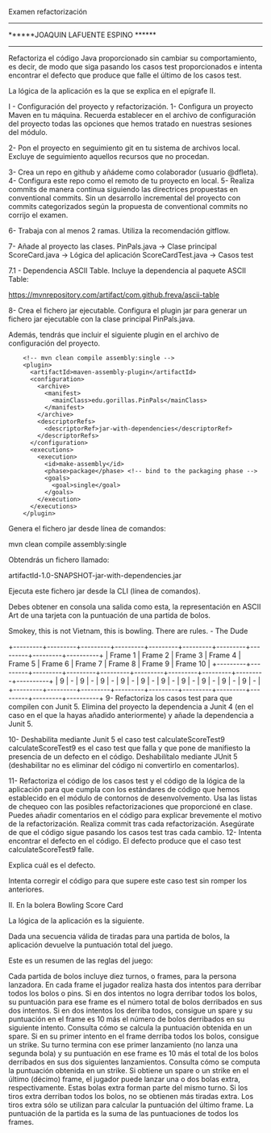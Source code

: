 Examen refactorización

************************************
******JOAQUIN LAFUENTE ESPINO ******
************************************
Refactoriza el código Java proporcionado sin cambiar su comportamiento, es decir, de modo que siga pasando los casos test proporcionados e intenta encontrar el defecto que produce que falle el último de los casos test.

La lógica de la aplicación es la que se explica en el epígrafe II.

I - Configuración del proyecto y refactorización.
1- Configura un proyecto Maven en tu máquina.
Recuerda establecer en el archivo de configuración del proyecto todas las opciones que hemos tratado en nuestras sesiones del módulo.

2- Pon el proyecto en seguimiento git en tu sistema de archivos local.
Excluye de seguimiento aquellos recursos que no procedan.

3- Crea un repo en github y añádeme como colaborador (usuario @dfleta).
4- Configura este repo como el remoto de tu proyecto en local.
5- Realiza commits de manera continua siguiendo las directrices propuestas en conventional commits.
Sin un desarrollo incremental del proyecto con commits categorizados según la propuesta de conventional commits no corrijo el examen.

6- Trabaja con al menos 2 ramas.
Utiliza la recomendación gitflow.

7- Añade al proyecto las clases.
PinPals.java -> Clase principal ScoreCard.java -> Lógica del aplicación ScoreCardTest.java -> Casos test

7.1 - Dependencia ASCII Table.
Incluye la dependencia al paquete ASCII Table:

https://mvnrepository.com/artifact/com.github.freva/ascii-table

8- Crea el fichero jar ejecutable.
Configura el plugin jar para generar un fichero jar ejecutable con la clase principal PinPals.java.

Además, tendrás que incluir el siguiente plugin en el archivo de configuración del proyecto.

        <!-- mvn clean compile assembly:single -->
        <plugin>
          <artifactId>maven-assembly-plugin</artifactId>
          <configuration>
            <archive>
              <manifest>
                <mainClass>edu.gorillas.PinPals</mainClass>
              </manifest>
            </archive>
            <descriptorRefs>
              <descriptorRef>jar-with-dependencies</descriptorRef>
            </descriptorRefs>
          </configuration>
          <executions>
            <execution>
              <id>make-assembly</id>
              <phase>package</phase> <!-- bind to the packaging phase -->
              <goals>
                <goal>single</goal>
              </goals>
            </execution>
          </executions>
        </plugin>
Genera el fichero jar desde línea de comandos:

mvn clean compile assembly:single

Obtendrás un fichero llamado:

artifactId-1.0-SNAPSHOT-jar-with-dependencies.jar

Ejecuta este fichero jar desde la CLI (línea de comandos).

Debes obtener en consola una salida como esta, la representación en ASCII Art de una tarjeta con la puntuación de una partida de bolos.

Smokey, this is not Vietnam, this is bowling. There are rules. - The Dude

+---------+---------+---------+---------+---------+---------+---------+---------+---------+----------+
| Frame 1 | Frame 2 | Frame 3 | Frame 4 | Frame 5 | Frame 6 | Frame 7 | Frame 8 | Frame 9 | Frame 10 |
+---------+---------+---------+---------+---------+---------+---------+---------+---------+----------+
|   9 | - |   9 | - |   9 | - |   9 | - |   9 | - |   9 | - |   9 | - |   9 | - |   9 | - |    9 | - |
+---------+---------+---------+---------+---------+---------+---------+---------+---------+----------+
9- Refactoriza los casos test para que compilen con Junit 5.
Elimina del proyecto la dependencia a Junit 4 (en el caso en el que la hayas añadido anteriormente) y añade la dependencia a Junit 5.

10- Deshabilita mediante Junit 5 el caso test calculateScoreTest9
calculateScoreTest9 es el caso test que falla y que pone de manifiesto la presencia de un defecto en el código. Deshabilítalo mediante JUnit 5 (deshabilitar no es eliminar del código ni convertirlo en comentarlos).

11- Refactoriza el código de los casos test y el código de la lógica de la aplicación para que cumpla con los estándares de código que hemos establecido en el módulo de contornos de desenvolvemento.
Usa las listas de chequeo con las posibles refactorizaciones que proporcioné en clase.
Puedes añadir comentarios en el código para explicar brevemente el motivo de la refactorización.
Realiza commit tras cada refactorización.
Asegúrate de que el código sigue pasando los casos test tras cada cambio.
12- Intenta encontrar el defecto en el código.
El defecto produce que el caso test calculateScoreTest9 falle.

Explica cuál es el defecto.

Intenta corregir el código para que supere este caso test sin romper los anteriores.

II. En la bolera
Bowling Score Card

La lógica de la aplicación es la siguiente.

Dada una secuencia válida de tiradas para una partida de bolos, la aplicación devuelve la puntuación total del juego.

Este es un resumen de las reglas del juego:

Cada partida de bolos incluye diez turnos, o frames, para la persona lanzadora.
En cada frame el jugador realiza hasta dos intentos para derribar todos los bolos o pins.
Si en dos intentos no logra derribar todos los bolos, su puntuación para ese frame es el número total de bolos derribados en sus dos intentos.
Si en dos intentos los derriba todos, consigue un spare y su puntuación en el frame es 10 más el número de bolos derribados en su siguiente intento. Consulta cómo se calcula la puntuación obtenida en un spare.
Si en su primer intento en el frame derriba todos los bolos, consigue un strike. Su turno termina con ese primer lanzamiento (no lanza una segunda bola) y su puntuación en ese frame es 10 más el total de los bolos derribados en sus dos siguientes lanzamientos. Consulta cómo se computa la puntuación obtenida en un strike.
Si obtiene un spare o un strike en el último (décimo) frame, el jugador puede lanzar una o dos bolas extra, respectivamente. Estas bolas extra forman parte del mismo turno. Si los tiros extra derriban todos los bolos, no se obtienen más tiradas extra. Los tiros extra sólo se utilizan para calcular la puntuación del último frame.
La puntuación de la partida es la suma de las puntuaciones de todos los frames.